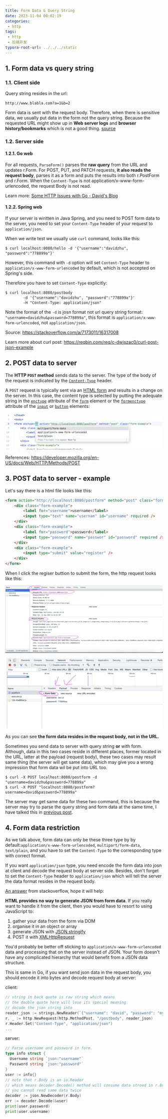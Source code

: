 ```yaml
---
title: Form Data & Query String
date: 2023-11-04 00:02:19
categories:
 - http
tags:
 - http
 - 后端开发
typora-root-url: ../../../static
---
```


## 1. Form data vs query string

### 1.1. Client side

Query string resides in the url:

```
http://www.blabla.com?a=1&b=2
```

Form data is sent with the request body. Therefore, when there is sensitive data, we usually put data in the form not the query string. Because the requested URL might show up in **Web server logs** and **browser history/bookmarks** which is not a good thing. [source](https://stackoverflow.com/a/830092/16317008)

### 1.2. Server side

#### 1.2.1. Go web

For all requests, `ParseForm()` parses the **raw query** from the URL and updates r.Form. For POST, PUT, and PATCH requests, **it also reads the request body**, parses it as a form and puts the results into both r.PostForm and r.Form. When the `Content-Type` is not application/x-www-form-urlencoded, the request Body is not read. 

Learn more: [Some HTTP Issues with Go - David's Blog](https://davidzhu.xyz/post/golang/practice/012-http-related/#4-parse-form-and-query-string)

#### 1.2.2. Spring web

If your server is wiritten in Java Spring, and you need to POST form data to the server, you need to set your `Content-Type` header of your request to `application/json`. 

When we write test we usually use `curl` command, looks like this:

```shell
$ curl localhost:8080/hello -d '{"username":"davidzhu", "password":"778899a"}'
```

However, this command with `-d` option will set `Content-Type` header to `application/x-www-form-urlencoded`  by default, which is not accepted on Spring's side.

Therefore you have to set `Content-Type` explicitly:

```shell
$ curl localhost:8080/postbody 
		-d '{"username":"davidzhu", "password":"778899a"}' 
		-H "Content-Type: application/json"
```

Note the format of the `-d` is josn format not url query string format: `"username=davidzhu&password=778899a"`, this format is `application/x-www-form-urlencoded`, not `application/json`. 

Source: https://stackoverflow.com/a/7173011/16317008

Learn more about curl post: https://reqbin.com/req/c-dwjszac0/curl-post-json-example

## 2. POST data to server

The **HTTP `POST` method** sends data to the server. The type of the body of the request is indicated by the [`Content-Type`](https://developer.mozilla.org/en-US/docs/Web/HTTP/Headers/Content-Type) header.

A `POST` request is typically sent via an [HTML form](https://developer.mozilla.org/en-US/docs/Learn/Forms) and results in a change on the server. In this case, the content type is selected by putting the adequate string in the [`enctype`](https://developer.mozilla.org/en-US/docs/Web/HTML/Element/form#enctype) attribute of the [`form`](https://developer.mozilla.org/en-US/docs/Web/HTML/Element/form)  element or the [`formenctype`](https://developer.mozilla.org/en-US/docs/Web/HTML/Element/input#formenctype) attribute of the [`input`](https://developer.mozilla.org/en-US/docs/Web/HTML/Element/input) or [`button`](https://developer.mozilla.org/en-US/docs/Web/HTML/Element/button) elements:

![cc](/008-form-post-query-string/cc.png)

References: https://developer.mozilla.org/en-US/docs/Web/HTTP/Methods/POST

## 3. POST data to server - example

Let's say there is a html file looks like this:

```html
<form action="http://localhost:8080/postform" method="post" class="form-example">
    <div class="form-example">
        <label for="username">username</label>
        <input type="text" name="usernam" id="username" required />
    </div>
    <div class="form-example">
        <label for="password">password</label>
        <input type="password" name="passwor" id="password" required />
    </div>
    <div class="form-example">
        <input type="submit" value="register" />
    </div>
</form>
```

When I click the regiser buttion to submit the form, the http request looks like this:

![c](/008-form-post-query-string/c.png)

![d](/008-form-post-query-string/d.png)

As you can see **the form data resides in the request body, not in the URL.**  

Sometimes you send data to server with query string **or** with form. Although, data in this two cases reside in different places, former located in the URL, latter at the payload (request body), these two cases may result same thing (the server will get same data), which may give you a wrong impression that form data wil be put into URL too. 

```shell
$ curl -X POST localhost:8080/postform -d "username=davidzhu&password=778899a" 
$ curl -X POST "localhost:8080/postform?username=david&password=778899a"
```

The server may get same data for these two command, this is because the server may try to parse the query string and form data at the same time, I have talked this in [previous post](https://davidzhu.xyz/post/golang/practice/012-http-related/#4-parse-form-and-query-string). 

## 4. Form data restriction

As we talk above, form data can only be these three type by by default:`application/x-www-form-urlencoded`, `multipart/form-data`, `text/plain`, and you have to set the `Content-Type` to the corresponding type with correct format. 

If you want `application/json` type, you need encode the form data into josn at client and decode the request body at server side. Besides, don't forget to set the `Content-Type` header to `application/json` which will tell the server the data format resides in the request body. 

[An answer](https://stackoverflow.com/a/22195153/16317008) from stackoverflow, hope it will help:

**HTML provides no way to generate JSON from form data**. If you really want to handle it from the client, then you would have to resort to using JavaScript to:

1. gather your data from the form via DOM
2. organise it in an object or array
3. generate JSON with [JSON.stringify](https://developer.mozilla.org/en-US/docs/Web/JavaScript/Reference/Global_Objects/JSON/stringify)
4. POST it with [XMLHttpRequest](https://developer.mozilla.org/en-US/docs/Web/API/XMLHttpRequest/Using_XMLHttpRequest)

You'd probably be better off sticking to `application/x-www-form-urlencoded` data and processing that on the server instead of JSON. Your form doesn't have any complicated hierarchy that would benefit from a JSON data structure.

This is same in Go, if you want send json data in the request body, you should encode it into bytes and decode request body at server:

client:

```go
// string in back quote is raw string which means
// the double quote here will lose its special meaning
// decode the json string into 
reader_json := strings.NewReader(`{"username": "david", "password": "my_password"}`)
r, _ := http.NewRequest(http.MethodPost, "/postbody", reader_json)
r.Header.Set("Content-Type", "application/json")
...
```

server:

```go
// Parse username and password in form.
type info struct {
  Username string `json:"username"`
  Password string `json:"password"`
}
user := info{}
// note that r.Body is an io.Reader
// which means decoder.Decode() method will consume data stroed in r.Body
// you cannot read same data twice
decoder := json.NewDecoder(r.Body)
err := decoder.Decode(&user)
print(user.password)
print(user.username)
```
